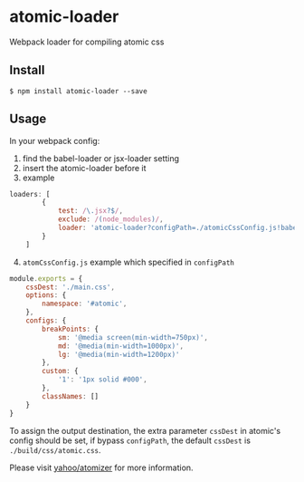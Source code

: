 # atomic-loader
Webpack loader for compiling atomic css

## Install
```
$ npm install atomic-loader --save
```

## Usage

In your webpack config:

1. find the babel-loader or jsx-loader setting
2. insert the atomic-loader before it
3. example 

  ```javascript
  loaders: [
          {
              test: /\.jsx?$/,
              exclude: /(node_modules)/,
              loader: 'atomic-loader?configPath=./atomicCssConfig.js!babel-loader',
          }
      ]
  ```

4. `atomCssConfig.js` example which specified in `configPath` 
  ```javascript
  module.exports = {
      cssDest: './main.css',
      options: {
          namespace: '#atomic',
      },
      configs: {
          breakPoints: {
              sm: '@media screen(min-width=750px)',
              md: '@media(min-width=1000px)',
              lg: '@media(min-width=1200px)'
          },
          custom: {
              '1': '1px solid #000',
          },
          classNames: []
      }
  }
  ```
  
  To assign the output destination, the extra parameter `cssDest` in atomic's config should be set, if bypass `configPath`, the default `cssDest` is `./build/css/atomic.css`.
  
  Please visit [yahoo/atomizer](https://github.com/yahoo/atomizer) for more information.
  
